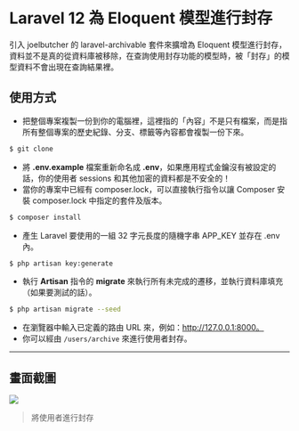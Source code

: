 # Laravel 12 為 Eloquent 模型進行封存

引入 joelbutcher 的 laravel-archivable 套件來擴增為 Eloquent 模型進行封存，資料並不是真的從資料庫被移除，在查詢使用封存功能的模型時，被「封存」的模型資料不會出現在查詢結果裡。

## 使用方式
- 把整個專案複製一份到你的電腦裡，這裡指的「內容」不是只有檔案，而是指所有整個專案的歷史紀錄、分支、標籤等內容都會複製一份下來。
```sh
$ git clone
```
- 將 __.env.example__ 檔案重新命名成 __.env__，如果應用程式金鑰沒有被設定的話，你的使用者 sessions 和其他加密的資料都是不安全的！
- 當你的專案中已經有 composer.lock，可以直接執行指令以讓 Composer 安裝 composer.lock 中指定的套件及版本。
```sh
$ composer install
```
- 產生 Laravel 要使用的一組 32 字元長度的隨機字串 APP_KEY 並存在 .env 內。
```sh
$ php artisan key:generate
```
- 執行 __Artisan__ 指令的 __migrate__ 來執行所有未完成的遷移，並執行資料庫填充（如果要測試的話）。
```sh
$ php artisan migrate --seed
```
- 在瀏覽器中輸入已定義的路由 URL 來，例如：http://127.0.0.1:8000。
- 你可以經由 `/users/archive` 來進行使用者封存。

----

## 畫面截圖
![](https://i.imgur.com/omFUXOA.png)
> 將使用者進行封存
